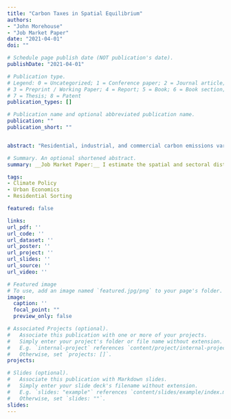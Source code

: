 ```yaml
---
title: "Carbon Taxes in Spatial Equilibrium"
authors:
- "John Morehouse"
- "Job Market Paper"
date: "2021-04-01"
doi: ""

# Schedule page publish date (NOT publication's date).
publishDate: "2021-04-01"

# Publication type.
# Legend: 0 = Uncategorized; 1 = Conference paper; 2 = Journal article;
# 3 = Preprint / Working Paper; 4 = Report; 5 = Book; 6 = Book section;
# 7 = Thesis; 8 = Patent
publication_types: []

# Publication name and optional abbreviated publication name.
publication: ""
publication_short: ""


abstract: "Residential, industrial, and commercial carbon emissions vary substantially throughout the U.S. This variation is primarily due to differences in industrial and residential energy consumption across cities. Recent empirical evidence suggests that carbon taxation differentially affects wages across sectors. To assess the spatial and sectoral equity-efficiency tradeoff with carbon taxation, I develop and estimate a quantitative general equilibrium model. After estimating the model's structural parameters, I simulate various carbon pricing policy regimes. The model separately identifies two effects of carbon taxes on wages: direct effects (via output reduction and input substitution) and indirect impacts (via workers sorting across cities and sectors). Preliminary results suggest that the burden of carbon pricing disproportionately falls on low-income individuals with significant heterogeneity across cities and sectors."

# Summary. An optional shortened abstract.
summary: __Job Market Paper:__ I estimate the spatial and sectoral distribution of incidence from carbon pricing by developing and estimating a quantitative spatial equilibrium model. The model highlights an equity-efficiency tradeoff that is unique to carbon taxes in a spatial setting.

tags:
- Climate Policy
- Urban Economics
- Residential Sorting

featured: false

links:
url_pdf: ''
url_code: ''
url_dataset: ''
url_poster: ''
url_project: ''
url_slides: ''
url_source: ''
url_video: ''

# Featured image
# To use, add an image named `featured.jpg/png` to your page's folder. 
image:
  caption: ''
  focal_point: ""
  preview_only: false

# Associated Projects (optional).
#   Associate this publication with one or more of your projects.
#   Simply enter your project's folder or file name without extension.
#   E.g. `internal-project` references `content/project/internal-project/index.md`.
#   Otherwise, set `projects: []`.
projects:

# Slides (optional).
#   Associate this publication with Markdown slides.
#   Simply enter your slide deck's filename without extension.
#   E.g. `slides: "example"` references `content/slides/example/index.md`.
#   Otherwise, set `slides: ""`.
slides: 
---
```

